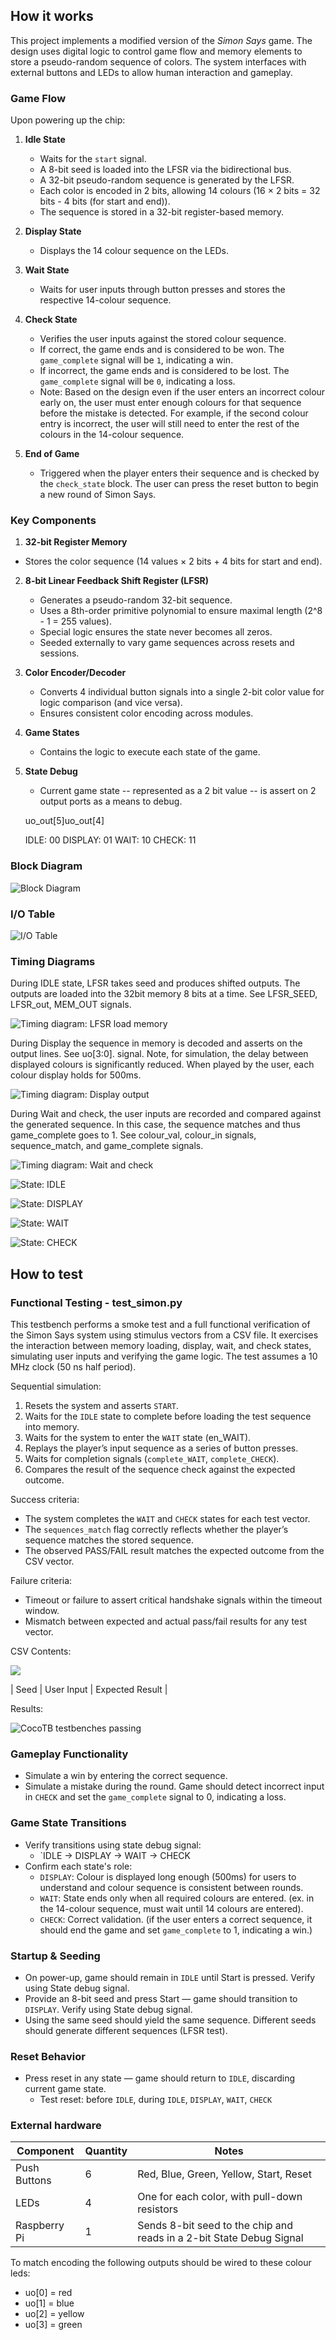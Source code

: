 ## How it works

This project implements a modified version of the _Simon Says_ game. The design uses digital logic to control game flow and memory elements to store a pseudo-random sequence of colors. The system interfaces with external buttons and LEDs to allow human interaction and gameplay.

### Game Flow

Upon powering up the chip:

1. **Idle State**

   - Waits for the `start` signal.
   - A 8-bit seed is loaded into the LFSR via the bidirectional bus.
   - A 32-bit pseudo-random sequence is generated by the LFSR.
   - Each color is encoded in 2 bits, allowing 14 colours (16 × 2 bits = 32 bits - 4 bits (for start and end)).
   - The sequence is stored in a 32-bit register-based memory.

2. **Display State**

   - Displays the 14 colour sequence on the LEDs.

3. **Wait State**

   - Waits for user inputs through button presses and stores the respective 14-colour sequence.

4. **Check State**

   - Verifies the user inputs against the stored colour sequence.
   - If correct, the game ends and is considered to be won. The `game_complete` signal will be `1`, indicating a win.
   - If incorrect, the game ends and is considered to be lost. The `game_complete` signal will be `0`, indicating a loss.
   - Note: Based on the design even if the user enters an incorrect colour early on, the user must enter enough colours for that sequence before the mistake is detected. For example, if the second colour entry is incorrect, the user will still need to enter the rest of the colours in the 14-colour sequence.

5. **End of Game**
   - Triggered when the player enters their sequence and is checked by the `check_state` block. The user can press the reset button to begin a new round of Simon Says.

### Key Components

1.  **32-bit Register Memory**

- Stores the color sequence (14 values × 2 bits + 4 bits for start and end).

2. **8-bit Linear Feedback Shift Register (LFSR)**

   - Generates a pseudo-random 32-bit sequence.
   - Uses a 8th-order primitive polynomial to ensure maximal length (2^8 - 1 = 255 values).
   - Special logic ensures the state never becomes all zeros.
   - Seeded externally to vary game sequences across resets and sessions.

3. **Color Encoder/Decoder**

   - Converts 4 individual button signals into a single 2-bit color value for logic comparison (and vice versa).
   - Ensures consistent color encoding across modules.

4. **Game States**
   - Contains the logic to execute each state of the game.
5. **State Debug**

   - Current game state -- represented as a 2 bit value -- is assert on 2 output ports as a means to debug.

   uo_out[5]uo_out[4]

   IDLE: 00
   DISPLAY: 01
   WAIT: 10
   CHECK: 11

### Block Diagram

![Block Diagram](SimonSays_BlockDiagram_updated.drawio.png)

### I/O Table

![I/O Table](io_table.png)

### Timing Diagrams

During IDLE state, LFSR takes seed and produces shifted outputs. The outputs are loaded into the 32bit memory 8 bits at a time. See LFSR_SEED, LFSR_out, MEM_OUT signals. <br>

![Timing diagram: LFSR load memory](lfsr_load_mem.png)

During Display the sequence in memory is decoded and asserts on the output lines. See uo[3:0]. signal. Note, for simulation, the delay between displayed colours is significantly reduced. When played by the user, each colour display holds for 500ms.<br>

![Timing diagram: Display output](display.png)

During Wait and check, the user inputs are recorded and compared against the generated sequence. In this case, the sequence matches and thus game_complete goes to 1. See colour_val, colour_in signals, sequence_match, and game_complete signals.<br>

![Timing diagram: Wait and check](wait_and_check.png)

![State: IDLE](./Timing_Diagram_States/idle.png)

![State: DISPLAY](./Timing_Diagram_States/display_state.png)

![State: WAIT](./Timing_Diagram_States/wait_state.png)

![State: CHECK](./Timing_Diagram_States/check.png)

## How to test

### Functional Testing - test_simon.py

This testbench performs a smoke test and a full functional verification of the Simon Says system using stimulus vectors from a CSV file. It exercises the interaction between memory loading, display, wait, and check states, simulating user inputs and verifying the game logic. The test assumes a 10 MHz clock (50 ns half period).

Sequential simulation:

1. Resets the system and asserts `START`.
2. Waits for the `IDLE` state to complete before loading the test sequence into memory.
3. Waits for the system to enter the `WAIT` state (en_WAIT).
4. Replays the player’s input sequence as a series of button presses.
5. Waits for completion signals (`complete_WAIT`, `complete_CHECK`).
6. Compares the result of the sequence check against the expected outcome.

Success criteria:

- The system completes the `WAIT` and `CHECK` states for each test vector.
- The `sequences_match` flag correctly reflects whether the player’s sequence matches the stored sequence.
- The observed PASS/FAIL result matches the expected outcome from the CSV vector.

Failure criteria:

- Timeout or failure to assert critical handshake signals within the timeout window.
- Mismatch between expected and actual pass/fail results for any test vector.

CSV Contents:

![](./csv.png)<br>

| Seed | User Input | Expected Result |

Results:

![CocoTB testbenches passing](./test_simon.png)<br>

### Gameplay Functionality

- Simulate a win by entering the correct sequence.
- Simulate a mistake during the round. Game should detect incorrect input in `CHECK` and set the `game_complete` signal to 0, indicating a loss.

### Game State Transitions

- Verify transitions using state debug signal:
  - `IDLE → DISPLAY → WAIT → CHECK
- Confirm each state's role:
  - `DISPLAY`: Colour is displayed long enough (500ms) for users to understand and colour sequence is consistent between rounds.
  - `WAIT`: State ends only when all required colours are entered. (ex. in the 14-colour sequence, must wait until 14 colours are entered).
  - `CHECK`: Correct validation. (if the user enters a correct sequence, it should end the game and set `game_complete` to 1, indicating a win.)

### Startup & Seeding

- On power-up, game should remain in `IDLE` until Start is pressed. Verify using State debug signal.
- Provide an 8-bit seed and press Start — game should transition to `DISPLAY`. Verify using State debug signal.
- Using the same seed should yield the same sequence. Different seeds should generate different sequences (LFSR test).

### Reset Behavior

- Press reset in any state — game should return to `IDLE`, discarding current game state.
  - Test reset: before `IDLE`, during `IDLE`, `DISPLAY`, `WAIT`, `CHECK`

### External hardware

| Component    | Quantity | Notes                                                                |
| ------------ | -------- | -------------------------------------------------------------------- |
| Push Buttons | 6        | Red, Blue, Green, Yellow, Start, Reset                               |
| LEDs         | 4        | One for each color, with pull-down resistors                         |
| Raspberry Pi | 1        | Sends 8-bit seed to the chip and reads in a 2-bit State Debug Signal |

To match encoding the following outputs should be wired to these colour leds:

- uo[0] = red
- uo[1] = blue
- uo[2] = yellow
- uo[3] = green
